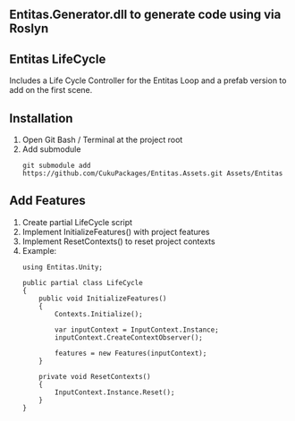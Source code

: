 ## Entitas.Generator.dll to generate code using via Roslyn

## Entitas LifeCycle
Includes a Life Cycle Controller for the Entitas Loop and a prefab version to add on the first scene.

## Installation
1. Open Git Bash / Terminal at the project root
2. Add submodule
   ```
   git submodule add https://github.com/CukuPackages/Entitas.Assets.git Assets/Entitas
   ```

## Add Features
1. Create partial LifeCycle script
2. Implement InitializeFeatures() with project features
3. Implement ResetContexts() to reset project contexts
4. Example:
   ```
   using Entitas.Unity;

   public partial class LifeCycle
   {
       public void InitializeFeatures()
       {
           Contexts.Initialize();
   
           var inputContext = InputContext.Instance;
           inputContext.CreateContextObserver();
   
           features = new Features(inputContext);
       }
   
       private void ResetContexts()
       {
           InputContext.Instance.Reset();
       }
   }
   ```

